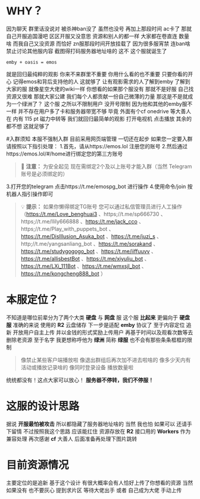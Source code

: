 # WHY？
因为聊天 群里话没说对 被杀神ban没了 虽然也没号 再加上那段时间 ac卡了 
那就自己开服追国漫吧
区区开服又没意思 资源和别人的都一样 大家都在卷直连 数量啥
而我自己又没资源
而恰好 zn服那段时间开放挂载了
因为很多服宵禁 连ban啥 禁止讨论其他服内容 截图得打码服务器地址啥的
这不 这个服就诞生了
```
emby + oasis = emos
```
就是回归最纯粹的观影
你来不来群里不重要 你用什么看的也不重要
只要你看的开心 记得emos和背后支持他的人 这就够了
让有观影需求的人了解到emby 了解到大家的服
就像星空大佬的wiki一样
你想看的如果那个服没有 那就不是好服
自己找资源又很难 那就大家公建
我们每个人都贡献一份自己微薄的力量 那这是不是就成为一个绿洲了？
这个服 之所以不限制用户 没开号限制
因为他和其他的emby服不一样 并不存在用户多了卡和服务器带宽不够
毕竟 外面有个cf onedrive 等大善人在
内有 115 pt 磁力中转等
我们就回归最简单的观影 打开电视机 点击播放 其余的都不想 这就足够了

#入群须知
本服不强制入群 目前采用网页端管理 一切还在起步 如果您一定要入群 请按照以下指引处理：
1.首先，请从https://emos.lol 注册您的账号
2.然后通过https://emos.lol/#/home进行绑定您的第三方账号
> :memo: **注意：** 为安全起见 现在需绑定2个及以上账号才能入群（当然 Telegram账号是必须绑定的）

3.打开您的telegram 点击https://t.me/emospg_bot 进行操作
4.使用命令/join 按机器人指引操作即可

> :bulb: **提示：** 如果你懒得绑定TG账号 您可以通过私信管理员进行人工操作 （https://t.me/Love_benghuai3 、https;//t.me/sp666730 、https;//t.me/llily666888 、https://t.me/jack_cco 、https;//t.me/Play_with_puppets_bot 、https://t.me/DisIllusion_Asuka_bot 、https://t.me/juzi_s 、http;//t.me/yangsanliang_bot  、https://t.me/sorakand 、https://t.me/studygogogo_bot 、https://t.me/iiffuuvv 、https://t.me/allisbestBot 、https://t.me/xiyuliu_bot 、 https://t.me/LXi_111Bot 、https://t.me/wmxsjl_bot 、https://t.me/kongcheng888_bot ）

# 本服定位？
不知道是哪位前辈分为了两个大类 **硬盘** 与 **网盘** 服
这个服 **比起来** 更偏向于 **硬盘服**
准确的来说 使用的 **R2** 云盘储存 下一步是适配 **emby** 协议了
至于内容定位 追新 开放用户自主上传 并以金钱的形式奖励上传用户
再基于时间以及观看次数等去删除老资源
至于名字 我更想称呼他为 **绿洲** 简称 **绿服**
也不会有那些条条框框的限制
> 像禁止某些客户端播放啦
> 像退出群组后再次加不进去啦啥的
> 像多少天内有活动或播放记录啥的
> 像同时登录设备 播放数量啦

统统都没有！这点大家可以放心！
**服务器不停转，我们不停服！**

# 这服的设计思路
据说  **开服最怕被攻击** 
所以都隐藏了服务器地址啥的
当然 我也怕
如果可以 还请手下留情
不过按照我这个思路 应该能扛住
资源存放在  **R2** 
接口用的  **Workers**  作为兼容处理
再次感谢  **cf** 大善人
后面准备再处理下图片跳转

# 目前资源情况
主要定位的是追新
基于这个设计
有很大概率会有人恰好上传了你想看的资源
当然 如果没有 也不要灰心
提到求片区 等待大佬出手
或者 自己成为大佬 手动上传

